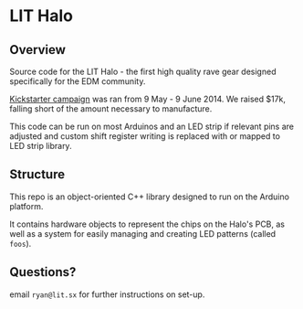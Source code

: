 LIT Halo
===========

## Overview

Source code for the LIT Halo - the first high quality rave gear designed specifically for the EDM community. 

[Kickstarter campaign](https://www.kickstarter.com/projects/litlitlit/halo-rave-gear-revolutionized) was ran from 9 May - 9 June 2014. We raised $17k, falling short of the amount necessary to manufacture.

This code can be run on most Arduinos and an LED strip if relevant pins are adjusted and custom shift register writing is replaced with or mapped to LED strip library. 

## Structure

This repo is an object-oriented C++ library designed to run on the Arduino platform. 

It contains hardware objects to represent the chips on the Halo's PCB, as well as a system for easily managing and creating LED patterns (called `foos`). 

## Questions?

email `ryan@lit.sx` for further instructions on set-up. 